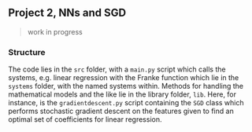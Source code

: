 Project 2, NNs and SGD
---
>	work in progress

###	Structure
The code lies in the `src` folder, with a `main.py` script which 
calls the systems, e.g. linear regression with the Franke function
which lie in the `systems` folder, with the named systems within. 
Methods for handling the mathematical models and the like lie in 
the library folder, `lib`. Here, for instance, is the `gradientdescent.py`
script containing the `SGD` class which performs stochastic gradient
descent on the features given to find an optimal set of coefficients for 
linear regression.
